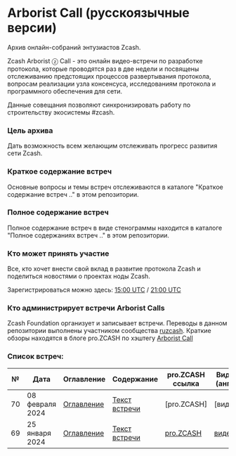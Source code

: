 # Arborist Call (русскоязычные версии)
Архив онлайн-собраний энтузиастов Zcash.

Zcash Arborist ⓩ Call - это онлайн видео-встречи по разработке протокола, которые проводятся раз в две недели и посвящены отслеживанию предстоящих процессов развертывания протокола, вопросам реализации узла консенсуса, исследованиям протокола и программного обеспечения для сети.

Данные совещания позволяют синхронизировать работу по строительству экосистемы #zcash.

### Цель архива
Дать возможность всем желающим отслеживать прогресс развития сети Zcash.

### Краткое содержание встреч
Основные вопросы и темы встреч отслеживаются в каталоге "Краткое содержание встреч .." в этом репозитории.

### Полное содержание встреч
Полное содержание встреч в виде стенограммы находится в каталоге "Полное содержаниях встреч .." в этом репозитории.

### Кто может принять участие
Все, кто хочет внести свой вклад в развитие протокола Zcash и поделиться новостями о проектах ноды Zcash.

Зарегистрироваться можно здесь: [15:00 UTC](https://zfnd-org.zoom.us/webinar/register/WN_42A2bMIiSziGGNG3MTEcqQ) / [21:00 UTC](https://zfnd-org.zoom.us/webinar/register/WN_Y4yuMoPuS-u87aBhfpMHhg)

### Кто администрирует встречи Arborist Calls
Zcash Foundation организует и записывает встречи. Переводы в данном репозитории выполнены участником сообщества [ruzcash](https://twitter.com/ruZCASH). Краткие обзоры находятся в блоге pro.ZCASH по хэштегу [Arborist Call](https://pro.zcash.ru/tag/arborist-call)

### Список встреч:

 №  | Дата                             | Оглавление     | Содержание     | pro.ZCASH ссылка   | Видео (англ.)        |
--- | -------------------------------- | -------------- |--------------- | ------------------ | -------------------- |
70 | 08 февраля 2024 | [Оглавление](https://github.com/ruzcash/arboretum-notes/blob/main/%D0%9A%D1%80%D0%B0%D1%82%D0%BA%D0%BE%D0%B5%20%D1%81%D0%BE%D0%B4%D0%B5%D1%80%D0%B6%D0%B0%D0%BD%D0%B8%D0%B5%20%D0%B2%D1%81%D1%82%D1%80%D0%B5%D1%87%20Arborist%20Call/%D0%A2%D0%B5%D0%BC%D1%8B%20%D0%B2%D1%81%D1%82%D1%80%D0%B5%D1%87%D0%B8%20Arborist%20Call%2069.md) | [Текст встречи](https://github.com/ruzcash/arboretum-notes/blob/main/%D0%9F%D0%BE%D0%BB%D0%BD%D0%BE%D0%B5%20%D1%81%D0%BE%D0%B4%D0%B5%D1%80%D0%B6%D0%B0%D0%BD%D0%B8%D0%B5%20%D0%B2%D1%81%D1%82%D1%80%D0%B5%D1%87%20Arborist%20Call/%D0%A1%D0%BE%D0%B4%D0%B5%D1%80%D0%B6%D0%B0%D0%BD%D0%B8%D0%B5%20%D0%B2%D1%81%D1%82%D1%80%D0%B5%D1%87%D0%B8%20Arborist%20Call%2069.md) |  [pro.ZCASH] | [видео] |
69 | 25 января 2024 | [Оглавление](https://github.com/ruzcash/arboretum-notes/blob/main/%D0%9A%D1%80%D0%B0%D1%82%D0%BA%D0%BE%D0%B5%20%D1%81%D0%BE%D0%B4%D0%B5%D1%80%D0%B6%D0%B0%D0%BD%D0%B8%D0%B5%20%D0%B2%D1%81%D1%82%D1%80%D0%B5%D1%87%20Arborist%20Call/%D0%A2%D0%B5%D0%BC%D1%8B%20%D0%B2%D1%81%D1%82%D1%80%D0%B5%D1%87%D0%B8%20Arborist%20Call%2070.md) | [Текст встречи](https://github.com/ruzcash/arboretum-notes/blob/main/%D0%9F%D0%BE%D0%BB%D0%BD%D0%BE%D0%B5%20%D1%81%D0%BE%D0%B4%D0%B5%D1%80%D0%B6%D0%B0%D0%BD%D0%B8%D0%B5%20%D0%B2%D1%81%D1%82%D1%80%D0%B5%D1%87%20Arborist%20Call/%D0%A1%D0%BE%D0%B4%D0%B5%D1%80%D0%B6%D0%B0%D0%BD%D0%B8%D0%B5%20%D0%B2%D1%81%D1%82%D1%80%D0%B5%D1%87%D0%B8%20Arborist%20Call%2070.md) | [pro.ZCASH](https://pro.zcash.ru/novosti-zcash-79) | [видео](https://www.youtube.com/watch?v=wREfP2QAFCc) |
